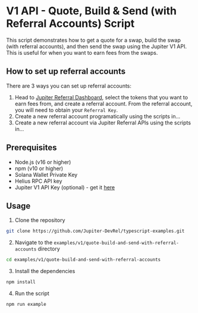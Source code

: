 # V1 API - Quote, Build & Send (with Referral Accounts) Script

This script demonstrates how to get a quote for a swap, build the swap (with referral accounts), and then send the swap using the Jupiter V1 API. This is useful for when you want to earn fees from the swaps.

## How to set up referral accounts

There are 3 ways you can set up referral accounts:

1. Head to [Jupiter Referral Dashboard](https://referral.jup.ag/dashboard), select the tokens that you want to earn fees from, and create a referral account. From the referral account, you will need to obtain your `Referral Key`.
2. Create a new referral account programatically using the scripts in...
3. Create a new referral account via Jupiter Referral APIs using the scripts in...

## Prerequisites

- Node.js (v16 or higher)
- npm (v10 or higher)
- Solana Wallet Private Key
- Helius RPC API key
- Jupiter V1 API Key (optional) - get it [here](https://portal.jup.ag/)

## Usage

1. Clone the repository

```bash
git clone https://github.com/Jupiter-DevRel/typescript-examples.git
```

2. Navigate to the `examples/v1/quote-build-and-send-with-referral-accounts` directory

```bash
cd examples/v1/quote-build-and-send-with-referral-accounts
```

3. Install the dependencies

```bash
npm install
```

4. Run the script

```bash
npm run example
```
